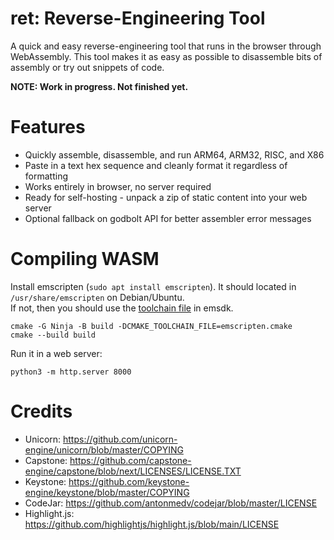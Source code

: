 # ret: Reverse-Engineering Tool

A quick and easy reverse-engineering tool that runs in the browser through WebAssembly.
This tool makes it as easy as possible to disassemble bits of assembly or try out snippets of code. 

**NOTE: Work in progress. Not finished yet.**

# Features
- Quickly assemble, disassemble, and run ARM64, ARM32, RISC, and X86
- Paste in a text hex sequence and cleanly format it regardless of formatting
- Works entirely in browser, no server required
- Ready for self-hosting - unpack a zip of static content into your web server 
- Optional fallback on godbolt API for better assembler error messages

# Compiling WASM
Install emscripten (`sudo apt install emscripten`). It should located in `/usr/share/emscripten` on Debian/Ubuntu.  
If not, then you should use the [toolchain file](https://github.com/emscripten-core/emscripten/blob/main/cmake/Modules/Platform/Emscripten.cmake) in emsdk.
```
cmake -G Ninja -B build -DCMAKE_TOOLCHAIN_FILE=emscripten.cmake
cmake --build build
```
Run it in a web server:
```
python3 -m http.server 8000
```

# Credits

- Unicorn: https://github.com/unicorn-engine/unicorn/blob/master/COPYING
- Capstone: https://github.com/capstone-engine/capstone/blob/next/LICENSES/LICENSE.TXT
- Keystone: https://github.com/keystone-engine/keystone/blob/master/COPYING
- CodeJar: https://github.com/antonmedv/codejar/blob/master/LICENSE
- Highlight.js: https://github.com/highlightjs/highlight.js/blob/main/LICENSE
